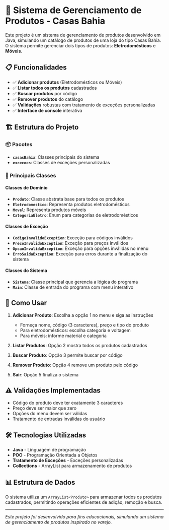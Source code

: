 # 🏪 Sistema de Gerenciamento de Produtos - Casas Bahia

Este projeto é um sistema de gerenciamento de produtos desenvolvido em Java, simulando um catálogo de produtos de uma loja do tipo Casas Bahia. O sistema permite gerenciar dois tipos de produtos: **Eletrodomésticos** e **Móveis**.


## 📋 Funcionalidades

- ✅ **Adicionar produtos** (Eletrodomésticos ou Móveis)
- ✅ **Listar todos os produtos** cadastrados
- ✅ **Buscar produtos** por código
- ✅ **Remover produtos** do catálogo
- ✅ **Validações** robustas com tratamento de exceções personalizadas
- ✅ **Interface de console** interativa


## 🏗️ Estrutura do Projeto


### 📦 Pacotes
- **`casasBahia`**: Classes principais do sistema
- **`excecoes`**: Classes de exceções personalizadas


### 🧩 Principais Classes

#### Classes de Domínio
- **`Produto`**: Classe abstrata base para todos os produtos
- **`Eletrodomestico`**: Representa produtos eletrodomésticos
- **`Movel`**: Representa produtos móveis
- **`CategoriaEletro`**: Enum para categorias de eletrodomésticos

#### Classes de Exceção
- **`CodigoInvalidoException`**: Exceção para códigos inválidos
- **`PrecoInvalidoException`**: Exceção para preços inválidos
- **`OpcaoInvalidaException`**: Exceção para opções inválidas no menu
- **`ErroSaidaException`**: Exceção para erros durante a finalização do sistema

#### Classes do Sistema
- **`Sistema`**: Classe principal que gerencia a lógica do programa
- **`Main`**: Classe de entrada do programa com menu interativo


## 📝 Como Usar

1. **Adicionar Produto**: Escolha a opção 1 no menu e siga as instruções
   - Forneça nome, código (3 caracteres), preço e tipo do produto
   - Para eletrodomésticos: escolha categoria e voltagem
   - Para móveis: informe material e categoria

2. **Listar Produtos**: Opção 2 mostra todos os produtos cadastrados

3. **Buscar Produto**: Opção 3 permite buscar por código

4. **Remover Produto**: Opção 4 remove um produto pelo código

5. **Sair**: Opção 5 finaliza o sistema


## ⚠️ Validações Implementadas

- Código do produto deve ter exatamente 3 caracteres
- Preço deve ser maior que zero
- Opções do menu devem ser válidas
- Tratamento de entradas inválidas do usuário


## 🛠️ Tecnologias Utilizadas

- **Java** - Linguagem de programação
- **POO** - Programação Orientada a Objetos
- **Tratamento de Exceções** - Exceções personalizadas
- **Collections** - ArrayList para armazenamento de produtos


## 📊 Estrutura de Dados

O sistema utiliza um `ArrayList<Produto>` para armazenar todos os produtos cadastrados, permitindo operações eficientes de adição, remoção e busca.




---

*Este projeto foi desenvolvido para fins educacionais, simulando um sistema de gerenciamento de produtos inspirado no varejo.*
